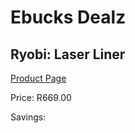 
# Ebucks Dealz
## Ryobi: Laser Liner
[Product Page](https://www.ebucks.com/web/shop/productSelected.do?prodId=335451569&catId=370101825)

Price: R669.00

Savings: 


	